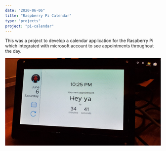 ```yaml
---
date: "2020-06-06"
title: "Raspberry Pi Calendar"
type: "projects"
project: "pi-calendar"
---
```


This was a project to develop a calendar application for the Raspberry Pi which integrated with microsoft account to see appointments throughout the day.

![Pi Calendar](images/raspberry-pi-calendar.jpg)
